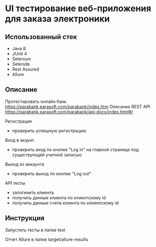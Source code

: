# UI тестирование веб-приложения для заказа электроники

## **Использованный стек**
* Java 8
* JUnit 4
* Selenium
* Selenide
* Rest Assured
* Allure

## Описание

Протестировать онлайн банк https://parabank.parasoft.com/parabank/index.htm
Описание REST API https://parabank.parasoft.com/parabank/api-docs/index.html#/

Регистрация
- проверить успешную регистрацию

Вход в акаунт
- проверить вход по кнопке "Log in" на главной странице под существующей учетной записью

Выход из аккаунта
- проверить выход по кнопке "Log out"

API тесты
- залогинить клиента
- получить данные клиента по клиентскому id
- получить данные счета клиента по клиентскому id

## Инструкция

Запустить тесты в папке test

Отчет Allure в папке target/allure-results